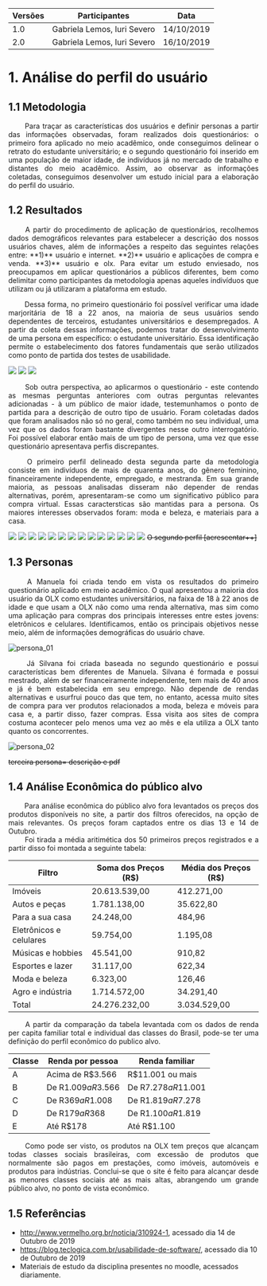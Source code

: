 |  Versões | Participantes | Data  |
| ------------ | ------------ | ------------ |
|  1.0 |  Gabriela Lemos, Iuri Severo | 14/10/2019 |
|  2.0 |  Gabriela Lemos, Iuri Severo | 16/10/2019 |

# 1. Análise do perfil do usuário
## 1.1 Metodologia
<p align="justify">
&emsp;&emsp;
Para traçar as características dos usuários e definir personas a partir das informações observadas, foram realizados dois questionários: o primeiro fora aplicado no meio acadêmico, onde conseguimos delinear o retrato do estudante universitário; e o segundo questionário foi inserido em uma população de maior idade, de indivíduos já no mercado de trabalho e distantes do meio acadêmico. Assim, ao observar as informações coletadas, conseguimos desenvolver um estudo inicial para a elaboração do perfil do usuário.</p>

## 1.2 Resultados
<p align="justify">
&emsp;&emsp;
A partir do procedimento de aplicação de questionários, recolhemos dados demográficos relevantes para estabelecer a descrição dos nossos usuários chaves, além de informações a respeito das seguintes relações entre: **1)** usuário e internet. **2)** usuário e aplicações de compra e venda. **3)** usuário e olx. Para evitar um estudo enviesado, nos preocupamos em aplicar questionários a públicos diferentes, bem como delimitar como participantes da metodologia apenas aqueles indivíduos que utilizam ou já utilizaram a plataforma em estudo.</p>
<p align="justify">
&emsp;&emsp;
Dessa forma, no primeiro questionário foi possível verificar uma idade marjoritária de 18 a 22 anos, na maioria de seus usuários sendo dependentes de terceiros, estudantes universitários e desempregados. A partir da coleta dessas informações, podemos tratar do desenvolvimento de uma persona em específico: o estudante universitário. Essa identificação permite o estabelecimento dos fatores fundamentais que serão utilizados como ponto de partida dos testes de usabilidade.</p>

![](https://raw.githubusercontent.com/Interacao-Humano-Computador/2019.2-OLX/master/img/demogr%C3%A1fico_01.png)
![](https://raw.githubusercontent.com/Interacao-Humano-Computador/2019.2-OLX/master/img/aplicacao_01.png)
![](https://raw.githubusercontent.com/Interacao-Humano-Computador/2019.2-OLX/master/img/aplicao_02.png)

<p align="justify">
&emsp;&emsp;
Sob outra perspectiva, ao aplicarmos o questionário - este contendo as mesmas perguntas anteriores com outras perguntas relevantes adicionadas - à um público de maior idade, testemunhamos o ponto de partida para a descrição de outro tipo de usuário. Foram coletadas dados que foram analisados não só no geral, como também no seu individual, uma vez que os dados foram bastante divergentes nesse outro interrogatório. Foi possível elaborar então mais de um tipo de persona, uma vez que esse questionário apresentava perfis discrepantes.
</p>

<p align="justify">
&emsp;&emsp;
O primeiro perfil delineado desta segunda parte da metodologia consiste em indivíduos de mais de quarenta anos, do gênero feminino, financeiramente independente, empregado, e mestranda. Em sua grande maioria, as pessoas analisadas disseram não depender de rendas alternativas, porém, apresentaram-se como um significativo público para compra virtual. Essas caractersticas são mantidas para a persona. Os maiores interesses observados foram: moda e beleza, e materiais para a casa.
</p>

![](https://raw.githubusercontent.com/Interacao-Humano-Computador/2019.2-OLX/master/img/perfil_de_usuario/v2/questionario2_v2/form2_compra_envio.png)
![](https://raw.githubusercontent.com/Interacao-Humano-Computador/2019.2-OLX/master/img/perfil_de_usuario/v2/questionario2_v2/form2_dependencia_financeira.png)
![](https://raw.githubusercontent.com/Interacao-Humano-Computador/2019.2-OLX/blob/master/img/perfil_de_usuario/v2/questionario2_v2/form2_dependencia_renda_alternativa.png)
![](https://github.com/Interacao-Humano-Computador/2019.2-OLX/blob/master/img/perfil_de_usuario/v2/questionario2_v2/form2_faz_online.png)
![](https://github.com/Interacao-Humano-Computador/2019.2-OLX/blob/master/img/perfil_de_usuario/v2/questionario2_v2/form2_formacao.png)
![](https://github.com/Interacao-Humano-Computador/2019.2-OLX/blob/master/img/perfil_de_usuario/v2/questionario2_v2/form2_freq_olx.png)
![](https://github.com/Interacao-Humano-Computador/2019.2-OLX/blob/master/img/perfil_de_usuario/v2/questionario2_v2/form2_idade.png)
![](https://github.com/Interacao-Humano-Computador/2019.2-OLX/blob/master/img/perfil_de_usuario/v2/questionario2_v2/form2_interesse_app_compra.png)
![](https://github.com/Interacao-Humano-Computador/2019.2-OLX/blob/master/img/perfil_de_usuario/v2/questionario2_v2/form2_ocupacoes.png)
![](https://github.com/Interacao-Humano-Computador/2019.2-OLX/blob/master/img/perfil_de_usuario/v2/questionario2_v2/form2_olx_x_concorrentes.png)
![](https://github.com/Interacao-Humano-Computador/2019.2-OLX/blob/master/img/perfil_de_usuario/v2/questionario2_v2/form2_uso_app_compra.png)
![](https://github.com/Interacao-Humano-Computador/2019.2-OLX/blob/master/img/perfil_de_usuario/v2/questionario2_v2/form2_uso_renda_alternativa.png)
![](https://github.com/Interacao-Humano-Computador/2019.2-OLX/blob/master/img/perfil_de_usuario/v2/questionario2_v2/form2_utiliza_olx.png)
![](https://github.com/Interacao-Humano-Computador/2019.2-OLX/blob/master/img/perfil_de_usuario/v2/questionario2_v2/form2_venda_com_envio.png)
~~O segundo perfil [acrescentar++]~~

## 1.3 Personas

<p align="justify">
&emsp;&emsp;
A Manuela foi criada tendo em vista os resultados do primeiro questionário aplicado em meio acadêmico. O qual apresentou a maioria dos usuário da OLX como estudantes universitários, na faixa de 18 à 22 anos de idade e que usam a OLX não como uma renda alternativa, mas sim como uma aplicação para compras dos principais interesses entre estes jovens: eletrônicos e celulares. Identificamos, então os principais objetivos nesse meio, além de informações demográficas do usuário chave.
</p>

![persona_01](https://raw.githubusercontent.com/Interacao-Humano-Computador/2019.2-OLX/master/img/perfil_de_usuario/v1/persona_v1/persona_01.png)


<p align="justify">
&emsp;&emsp;
Já Silvana foi criada baseada no segundo questionário e possui características bem diferentes de Manuela. Silvana é formada e possui mestrado, além de ser financeiramente independente, tem mais de 40 anos e já é bem estabelecida em seu emprego. Não depende de rendas alternativas e usurfrui pouco das que tem, no entanto, acessa muito sites de compra para ver produtos relacionados a moda, beleza e móveis para casa e, a partir disso, fazer compras. Essa visita aos sites de compra costuma acontecer pelo menos uma vez ao mês e ela utiliza a OLX tanto quanto os concorrentes.
</p>

![persona_02](https://github.com/Interacao-Humano-Computador/2019.2-OLX/blob/master/img/perfil_de_usuario/v2/personas_v2/persona_02_silvana.png)

~~terceira persona= descrição e pdf~~

## 1.4 Análise Econômica do público alvo

<p align="justify"> 
&emsp;&emsp;
Para análise econômica do público alvo fora levantados os preços dos produtos disponíveis no site, a partir dos filtros oferecidos, na opção de mais relevantes. Os preços foram captados entre os dias 13 e 14 de Outubro.
<br>
&emsp;&emsp;
Foi tirada a média aritimética dos 50 primeiros preços registrados e a partir disso foi montada a seguinte tabela:
</p>

| Filtro | Soma dos Preços (R$) | Média dos Preços (R$) |
| ---- | ---- | ---- |
| Imóveis | 20.613.539,00 | 412.271,00 |
| Autos e peças | 1.781.138,00 | 35.622,80 |
| Para a sua casa | 24.248,00 | 484,96 |
| Eletrônicos e celulares | 59.754,00 | 1.195,08 |
| Músicas e hobbies | 45.541,00 | 910,82 |
| Esportes e lazer | 31.117,00 | 622,34 |
| Moda e beleza | 6.323,00 | 126,46 |
| Agro e indústria | 1.714.572,00 | 34.291,40 |
| Total | 24.276.232,00 | 3.034.529,00 |

<p align="justify"> &emsp;&emsp;
A partir da comparação da tabela levantada com os dados de renda per capita familiar total e individual das classes do Brasil, pode-se ter uma definição do perfil econômico do publico alvo.
</p>

| Classe | Renda por pessoa | Renda familiar |
| --- | --- | --- |
| A | Acima de R$3.566 | R$11.001 ou mais |
| B | De R$1.009 a R$3.566 | De R$7.278 a R$11.001 |
| C | De R$369 a R$1.008 | De R$1.819 a R$7.278 |
| D | De R$179 a R$368 | De R$1.100 a R$1.819 |
| E | Até R$178 | Até R$1.100 |

<p align="justify"> &emsp;&emsp;
Como pode ser visto, os produtos na OLX tem preços que alcançam todas classes sociais brasileiras, com excessão de produtos que normalmente são pagos em prestações, como imóveis, automóveis e produtos para indústrias. Conclui-se que o site é feito para alcançar desde as menores classes sociais até as mais altas, abrangendo um grande público alvo, no ponto de vista econômico.
</p>

## 1.5 Referências
* http://www.vermelho.org.br/noticia/310924-1, acessado dia 14 de Outubro de 2019
* https://blog.teclogica.com.br/usabilidade-de-software/, acessado dia 10 de Outubro de 2019
* Materiais de estudo da disciplina presentes no moodle, acessados diariamente.
